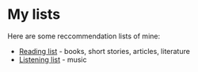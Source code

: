 # My lists

Here are some reccommendation lists of mine:

* [Reading list](/lists/reading.html) - books, short stories, articles, literature
* [Listening list](/lists/listening.html) - music

